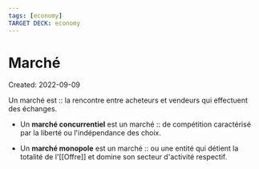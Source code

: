 ```yaml
---
tags: [economy] 
TARGET DECK: economy
---
```

# Marché
Created: 2022-09-09

Un marché est :: la rencontre entre acheteurs et vendeurs qui effectuent des échanges.
<!--SR:!2023-01-02,76,270-->

- Un **marché concurrentiel** est un marché :: de compétition caractérisé par la liberté ou l'indépendance des choix.
<!--SR:!2022-12-18,70,270-->
- Un **marché monopole** est un marché :: ou une entité qui détient la totalité de l'[[Offre]] et domine son secteur d'activité respectif.
<!--SR:!2023-01-17,76,248-->